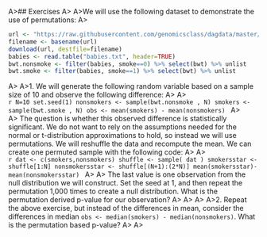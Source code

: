 
A>## Exercises
A>
A>We will use the following dataset to demonstrate the use of permutations: 
A>
```r
url <- "https://raw.githubusercontent.com/genomicsclass/dagdata/master/inst/extdata/babies.txt"
filename <- basename(url)
download(url, destfile=filename)
babies <- read.table("babies.txt", header=TRUE)
bwt.nonsmoke <- filter(babies, smoke==0) %>% select(bwt) %>% unlist 
bwt.smoke <- filter(babies, smoke==1) %>% select(bwt) %>% unlist
```
A>
A>1. We will generate the following random variable based on a sample size of 10 and observe the following difference:
A>
A>    
    ```r
    N=10
    set.seed(1)
    nonsmokers <- sample(bwt.nonsmoke , N)
    smokers <- sample(bwt.smoke , N)
    obs <- mean(smokers) - mean(nonsmokers)
    ```
A>  
A>  The question is whether this observed difference is statistically significant. We do not want to rely on the assumptions needed for the normal or t-distribution approximations to hold, so instead we will use permutations. We will reshuffle the data and recompute the mean. We can create one permuted sample with the following code:
A>
A>    
    ```r
    dat <- c(smokers,nonsmokers)
    shuffle <- sample( dat )
    smokersstar <- shuffle[1:N]
    nonsmokersstar <- shuffle[(N+1):(2*N)]
    mean(smokersstar)-mean(nonsmokersstar)
    ```
A>
A>  The last value is one observation from the null distribution we will construct. Set the seed at 1, and then repeat the permutation 1,000 times to create a null distribution. What is the permutation derived p-value for our observation?
A>
A>
A>
A>2. Repeat the above exercise, but instead of the differences in mean, consider the differences in median `obs <- median(smokers) - median(nonsmokers)`. What is the permutation based p-value?
A>
A>
